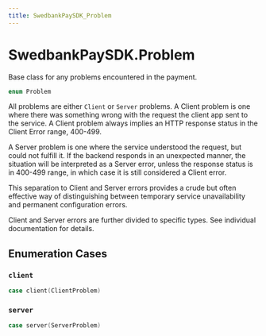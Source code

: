 ```yaml
---
title: SwedbankPaySDK_Problem
---
```

# SwedbankPaySDK.Problem

Base class for any problems encountered in the payment.

``` swift
enum Problem 
```

All problems are either `Client` or `Server` problems. A Client problem is one where there was something wrong with the request
the client app sent to the service. A Client problem always implies an HTTP response status in the Client Error range, 400-499.

A Server problem is one where the service understood the request, but could not fulfill it. If the backend responds in an unexpected
manner, the situation will be interpreted as a Server error, unless the response status is in 400-499 range, in which case it is still considered a
Client error.

This separation to Client and Server errors provides a crude but often effective way of distinguishing between temporary service unavailability
and permanent configuration errors.

Client and Server errors are further divided to specific types. See individual documentation for details.

## Enumeration Cases

### `client`

``` swift
case client(ClientProblem)
```

### `server`

``` swift
case server(ServerProblem)
```
